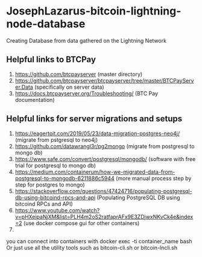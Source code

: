 # JosephLazarus-bitcoin-lightning-node-database
Creating Database from data gathered on the Lightning Network

## Helpful links to BTCPay 
1. https://github.com/btcpayserver  (master directory)
2. https://github.com/btcpayserver/btcpayserver/tree/master/BTCPayServer.Data (specifically on server data)
3. https://docs.btcpayserver.org/Troubleshooting/  (BTC Pay documentation)

## Helpful links for server migrations and setups
1. https://eagertoit.com/2019/05/23/data-migration-postgres-neo4j/ (migrate from pstgresql to neo4j)
2. https://github.com/datawrangl3r/pg2mongo (migrate from postgresql to mongo db)
3. https://www.safe.com/convert/postgresql/mongodb/ (software with free trial for postgresql to mongo db)
4. https://medium.com/containerum/how-we-migrated-data-from-postgresql-to-mongodb-6211886c5944 (more manual process step by step for postgres to mongo)
5. https://stackoverflow.com/questions/47424716/populating-postgresql-db-using-bitcoind-rpcs-and-api (Populating PostgreSQL DB using bitcoind RPCs and API)
6. https://www.youtube.com/watch?v=pHXeipaNjXM&list=PLH4m2oS2ratfaprAFx9E3ZDjwxNKvCk4e&index=2 (use docker compose gui for other containers)
7. 
	




you can connect into containers with docker exec -ti container_name bash
Or just use all the utility tools such as bitcoin-cli.sh or bitcoin-lncli.sh
